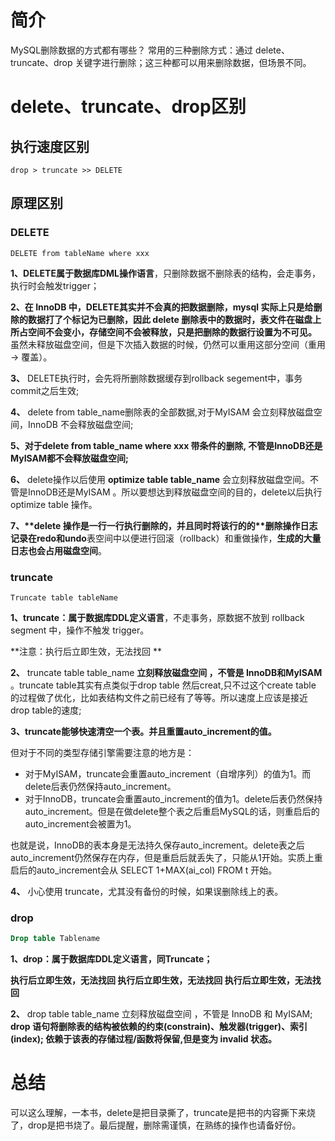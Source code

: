 # 简介
MySQL删除数据的方式都有哪些？
常用的三种删除方式：通过 delete、truncate、drop 关键字进行删除；这三种都可以用来删除数据，但场景不同。

# delete、truncate、drop区别

## 执行速度区别
```
drop > truncate >> DELETE
```

## 原理区别

### DELETE

```
DELETE from tableName where xxx
```

**1、DELETE属于数据库DML操作语言**，只删除数据不删除表的结构，会走事务，执行时会触发trigger；

**2、在 InnoDB 中，DELETE其实并不会真的把数据删除，mysql 实际上只是给删除的数据打了个标记为已删除，因此 delete 删除表中的数据时，表文件在磁盘上所占空间不会变小，存储空间不会被释放，只是把删除的数据行设置为不可见。** 虽然未释放磁盘空间，但是下次插入数据的时候，仍然可以重用这部分空间（重用 → 覆盖）。

**3、** DELETE执行时，会先将所删除数据缓存到rollback segement中，事务commit之后生效;

**4、** delete from table_name删除表的全部数据,对于MyISAM 会立刻释放磁盘空间，InnoDB 不会释放磁盘空间;

**5、对于delete from table_name where xxx 带条件的删除, 不管是InnoDB还是MyISAM都不会释放磁盘空间;**

**6、** delete操作以后使用 **optimize table table_name** 会立刻释放磁盘空间。不管是InnoDB还是MyISAM 。所以要想达到释放磁盘空间的目的，delete以后执行optimize table 操作。

**7、\**delete 操作是一行一行执行删除的，并且同时将该行的的\**删除操作日志记录在redo和undo**表空间中以便进行回滚（rollback）和重做操作，**生成的大量日志也会占用磁盘空间**。



### truncate

```
Truncate table tableName
```

**1、truncate：属于数据库DDL定义语言**，不走事务，原数据不放到 rollback segment 中，操作不触发 trigger。

**注意：执行后立即生效，无法找回 **

**2、** truncate table table_name **立刻释放磁盘空间 ，不管是 InnoDB和MyISAM** 。truncate table其实有点类似于drop table 然后creat,只不过这个create table 的过程做了优化，比如表结构文件之前已经有了等等。所以速度上应该是接近drop table的速度;

**3、truncate能够快速清空一个表。并且重置auto_increment的值。**

但对于不同的类型存储引擎需要注意的地方是：

- 对于MyISAM，truncate会重置auto_increment（自增序列）的值为1。而delete后表仍然保持auto_increment。
- 对于InnoDB，truncate会重置auto_increment的值为1。delete后表仍然保持auto_increment。但是在做delete整个表之后重启MySQL的话，则重启后的auto_increment会被置为1。

也就是说，InnoDB的表本身是无法持久保存auto_increment。delete表之后auto_increment仍然保存在内存，但是重启后就丢失了，只能从1开始。实质上重启后的auto_increment会从 SELECT 1+MAX(ai_col) FROM t 开始。

**4、** 小心使用 truncate，尤其没有备份的时候，如果误删除线上的表。

### drop

```sql
Drop table Tablename
```

**1、drop：属于数据库DDL定义语言，同Truncate；**

**执行后立即生效，无法找回 执行后立即生效，无法找回 执行后立即生效，无法找回**

**2、** drop table table_name 立刻释放磁盘空间 ，不管是 InnoDB 和 MyISAM; **drop 语句将删除表的结构被依赖的约束(constrain)、触发器(trigger)、索引(index); 依赖于该表的存储过程/函数将保留,但是变为 invalid 状态。**



# 总结
可以这么理解，一本书，delete是把目录撕了，truncate是把书的内容撕下来烧了，drop是把书烧了。最后提醒，删除需谨慎，在熟练的操作也请备好份。

